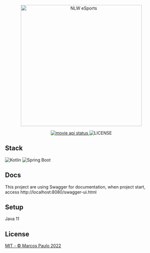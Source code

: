 <div align="center">
  <img src="https://i.imgur.com/2waLFLF.png" width="400px" alt="NLW eSports"/>
    <p>
      <a href="https://dl.circleci.com/status-badge/redirect/gh/marcos012/movie-api/tree/main">
        <img alt="movie api status" src="https://dl.circleci.com/status-badge/img/gh/marcos012/movie-api/tree/main.svg?style=svg" />
      </a>
      <img alt="LICENSE" src="https://img.shields.io/badge/License-MIT-white.svg" />
    </p>
</div>


## Stack
![Kotlin](https://img.shields.io/static/v1?style=for-the-badge&message=Kotlin&color=7F52FF&logo=Kotlin&logoColor=FFFFFF&label=)
![Spring Boot](https://img.shields.io/static/v1?style=for-the-badge&message=Spring+Boot&color=6DB33F&logo=Spring+Boot&logoColor=FFFFFF&label=)

## Docs
This project are using Swagger for documentation, when project start, access http://localhost:8080/swagger-ui.html

## Setup
Java 11

## License
[MIT - © Marcos Paulo 2022](LICENSE)
